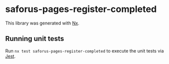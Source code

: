 # saforus-pages-register-completed

This library was generated with [Nx](https://nx.dev).

## Running unit tests

Run `nx test saforus-pages-register-completed` to execute the unit tests via [Jest](https://jestjs.io).
